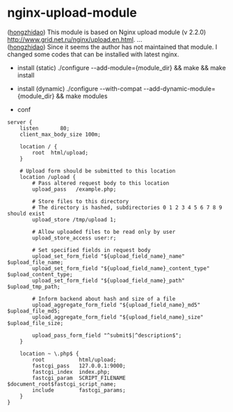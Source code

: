 nginx-upload-module
===================

([hongzhidao](https://github.com/hongzhidao/nginx-upload-module)) This module is based on Nginx upload module (v 2.2.0) http://www.grid.net.ru/nginx/upload.en.html. ...  
([hongzhidao](https://github.com/hongzhidao/nginx-upload-module)) Since it seems the author has not maintained that module. I changed some codes that can be installed with latest nginx.

- install (static) 
./configure --add-module={module_dir} && make && make install

- install (dynamic) 
./configure --with-compat --add-dynamic-module={module_dir} && make modules

- conf
```
server {
    listen       80;
    client_max_body_size 100m;

    location / {
        root  html/upload;
    }

    # Upload form should be submitted to this location
    location /upload {
        # Pass altered request body to this location
        upload_pass   /example.php;

        # Store files to this directory
        # The directory is hashed, subdirectories 0 1 2 3 4 5 6 7 8 9 should exist
        upload_store /tmp/upload 1;

        # Allow uploaded files to be read only by user
        upload_store_access user:r;

        # Set specified fields in request body
        upload_set_form_field "${upload_field_name}_name" $upload_file_name;
        upload_set_form_field "${upload_field_name}_content_type" $upload_content_type;
        upload_set_form_field "${upload_field_name}_path" $upload_tmp_path;

        # Inform backend about hash and size of a file
        upload_aggregate_form_field "${upload_field_name}_md5" $upload_file_md5;
        upload_aggregate_form_field "${upload_field_name}_size" $upload_file_size;

        upload_pass_form_field "^submit$|^description$";
    }

    location ~ \.php$ {
        root           html/upload;
        fastcgi_pass   127.0.0.1:9000;
        fastcgi_index  index.php;
        fastcgi_param  SCRIPT_FILENAME  $document_root$fastcgi_script_name;
        include        fastcgi_params;
    }
}
```
